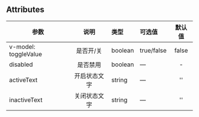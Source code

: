 ## Attributes

参数   |   说明   |   类型	   |   可选值   |   默认值
---- |:----:|:---- |:---- |:----:|
v-model: toggleValue |   是否开/关   |   boolean  |   true/false   |   false   
disabled   |   是否禁用   |   boolean   |   —   |   -   
activeText |   开启状态文字   | string |   —   |   ''   
inactiveText |   关闭状态文字   | string |   —   |   ''   
